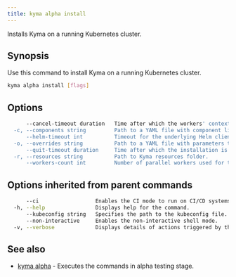 ```yaml
---
title: kyma alpha install
---
```


Installs Kyma on a running Kubernetes cluster.

## Synopsis

Use this command to install Kyma on a running Kubernetes cluster.

```bash
kyma alpha install [flags]
```

## Options

```bash
      --cancel-timeout duration   Time after which the workers' context is canceled. Pending worker goroutines (if any) may continue if blocked by a Helm client. (default 15m0s)
  -c, --components string         Path to a YAML file with component list to override.
      --helm-timeout int          Timeout for the underlying Helm client (in seconds). (default 360)
  -o, --overrides string          Path to a YAML file with parameters to override.
      --quit-timeout duration     Time after which the installation is aborted. Worker goroutines may still be working in the background. This value must be greater than the value for cancel-timeout. (default 20m0s)
  -r, --resources string          Path to Kyma resources folder.
      --workers-count int         Number of parallel workers used for the installation. (default 4)
```

## Options inherited from parent commands

```bash
      --ci                  Enables the CI mode to run on CI/CD systems. It avoids any user interaction (e.g. no dialog prompts) and ensures that logs are formatted properly in log files (e.g. no spinners for CLI steps).
  -h, --help                Displays help for the command.
      --kubeconfig string   Specifies the path to the kubeconfig file. By default, Kyma CLI uses the KUBECONFIG environment variable or "/$HOME/.kube/config" if the variable is not set.
      --non-interactive     Enables the non-interactive shell mode.
  -v, --verbose             Displays details of actions triggered by the command.
```

## See also

* [kyma alpha](#kyma-alpha-kyma-alpha)	 - Executes the commands in alpha testing stage.

